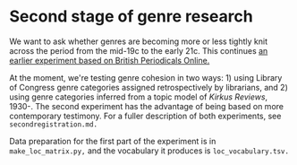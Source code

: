 Second stage of genre research
=====================================

We want to ask whether genres are becoming more or less tightly knit across the period from the mid-19c to the early 21c. This continues [an earlier experiment based on British Periodicals Online.](https://github.com/tedunderwood/reviews/tree/master/bpo/corexperiment)

At the moment, we're testing genre cohesion in two ways: 1) using Library of Congress genre categories assigned retrospectively by librarians, and 2) using genre categories inferred from a topic model of *Kirkus Reviews*, 1930-. The second experiment has the advantage of being based on more contemporary testimony. For a fuller description of both experiments, see `secondregistration.md.`

Data preparation for the first part of the experiment is in `make_loc_matrix.py,` and the vocabulary it produces is `loc_vocabulary.tsv.`

